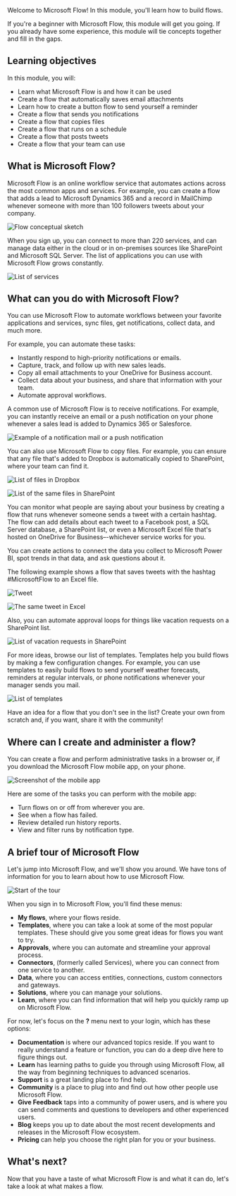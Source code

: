Welcome to Microsoft Flow! In this module, you'll learn how to build flows.

If you're a beginner with Microsoft Flow, this module will get you going. If you already have some experience, this module will tie concepts together and fill in the gaps.

## Learning objectives
In this module, you will:
   - Learn what Microsoft Flow is and how it can be used
   - Create a flow that automatically saves email attachments
   - Learn how to create a button flow to send yourself a reminder
   - Create a flow that sends you notifications
   - Create a flow that copies files
   - Create a flow that runs on a schedule
   - Create a flow that posts tweets
   - Create a flow that your team can use

## What is Microsoft Flow?
Microsoft Flow is an online workflow service that automates actions across the most common apps and services. For example, you can create a flow that adds a lead to Microsoft Dynamics 365 and a record in MailChimp whenever someone with more than 100 followers tweets about your company.

![Flow conceptual sketch](../media/flow-conceptual.png)

When you sign up, you can connect to more than 220 services, and can manage data either in the cloud or in on-premises sources like SharePoint and Microsoft SQL Server. The list of applications you can use with Microsoft Flow grows constantly.

![List of services](../media/flow-services.png)

## What can you do with Microsoft Flow?

You can use Microsoft Flow to automate workflows between your favorite applications and services, sync files, get notifications, collect data, and much more. 

For example, you can automate these tasks:

* Instantly respond to high-priority notifications or emails.
* Capture, track, and follow up with new sales leads.
* Copy all email attachments to your OneDrive for Business account.
* Collect data about your business, and share that information with your team.
* Automate approval workflows.

A common use of Microsoft Flow is to receive notifications. For example, you can instantly receive an email or a push notification on your phone whenever a sales lead is added to Dynamics 365 or Salesforce.

![Example of a notification mail or a push notification](../media/sales-lead.png)

You can also use Microsoft Flow to copy files. For example, you can ensure that any file that's added to Dropbox is automatically copied to SharePoint, where your team can find it.

![List of files in Dropbox](../media/dropbox-files.png) 

![List of the same files in SharePoint](../media/sharepoint-files.png) 

You can monitor what people are saying about your business by creating a flow that runs whenever someone sends a tweet with a certain hashtag. The flow can add details about each tweet to a Facebook post, a SQL Server database, a SharePoint list, or even a Microsoft Excel file that's hosted on OneDrive for Business–-whichever service works for you. 

You can create actions to connect the data you collect to Microsoft Power BI, spot trends in that data, and ask questions about it.

The following example shows a flow that saves tweets with the hashtag #MicrosoftFlow to an Excel file.

![Tweet](../media/tweets-to-excel.png)

![The same tweet in Excel](../media/excel-tweets.png)

Also, you can automate approval loops for things like vacation requests on a SharePoint list.

![List of vacation requests in SharePoint](../media/vacation-requests.png)

For more ideas, browse our list of templates. Templates help you build flows by making a few configuration changes. For example, you can use templates to easily build flows to send yourself weather forecasts, reminders at regular intervals, or phone notifications whenever your manager sends you mail.

![List of templates](../media/templates-you-might-use.png)

Have an idea for a flow that you don't see in the list? Create your own from scratch and, if you want, share it with the community!

## Where can I create and administer a flow?

You can create a flow and perform administrative tasks in a browser or, if you download the Microsoft Flow mobile app, on your phone.

![Screenshot of the mobile app](../media/screen-mobile-app.png)

Here are some of the tasks you can perform with the mobile app:

* Turn flows on or off from wherever you are.
* See when a flow has failed.
* Review detailed run history reports.
* View and filter runs by notification type.

## A brief tour of Microsoft Flow
Let's jump into Microsoft Flow, and we'll show you around. We have tons of information for you to learn about how to use Microsoft Flow.

![Start of the tour](../media/start-of-tour.png)

When you sign in to Microsoft Flow, you'll find these menus:

* **My flows**, where your flows reside.
* **Templates**, where you can take a look at some of the most popular templates. These should give you some great ideas for flows you want to try.
* **Approvals**, where you can automate and streamline your approval process.
* **Connectors**, (formerly called Services), where you can connect from one service to another.
* **Data**, where you can access entities, connections, custom connectors and gateways.
* **Solutions**, where you can manage your solutions. 
* **Learn**, where you can find information that will help you quickly ramp up on Microsoft Flow.

For now, let's focus on the **?** menu next to your login, which has these options:

* **Documentation** is where our advanced topics reside. If you want to really understand a feature or function, you can do a deep dive here to figure things out.
* **Learn** has learning paths to guide you through using Microsoft Flow, all the way from beginning techniques to advanced scenarios.
* **Support** is a great landing place to find help.
* **Community** is a place to plug into and find out how other people use Microsoft Flow.
* **Give Feedback** taps into a community of power users, and is where you can send comments and questions to developers and other experienced users.
* **Blog** keeps you up to date about the most recent developments and releases in the Microsoft Flow ecosystem.
* **Pricing** can help you choose the right plan for you or your business.

## What's next?
Now that you have a taste of what Microsoft Flow is and what it can do, let's take a look at what makes a flow.